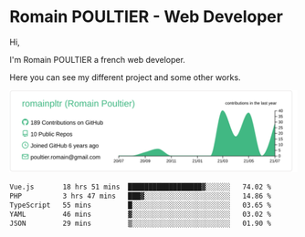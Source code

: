 # Romain POULTIER - Web Developer

Hi,

I'm Romain POULTIER a french web developer.

Here you can see my different project and some other works.



[![](https://raw.githubusercontent.com/romainpltr/romainpltr/master/profile-summary-card-output/vue/0-profile-details.svg)](https://github.com/vn7n24fzkq/github-profile-summary-cards)

<!--START_SECTION:waka-->
```text
Vue.js       18 hrs 51 mins  ██████████████████▓░░░░░░   74.02 % 
PHP          3 hrs 47 mins   ███▓░░░░░░░░░░░░░░░░░░░░░   14.86 % 
TypeScript   55 mins         █░░░░░░░░░░░░░░░░░░░░░░░░   03.65 % 
YAML         46 mins         ▓░░░░░░░░░░░░░░░░░░░░░░░░   03.02 % 
JSON         29 mins         ▒░░░░░░░░░░░░░░░░░░░░░░░░   01.90 % 
```
<!--END_SECTION:waka-->

